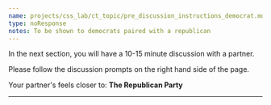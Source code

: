 ```yaml
---
name: projects/css_lab/ct_topic/pre_discussion_instructions_democrat.md
type: noResponse
notes: To be shown to democrats paired with a republican
---
```


In the next section, you will have a 10-15 minute discussion with a partner.

Please follow the discussion prompts on the right hand side of the page.

Your partner's feels closer to: **The Republican Party**

---

